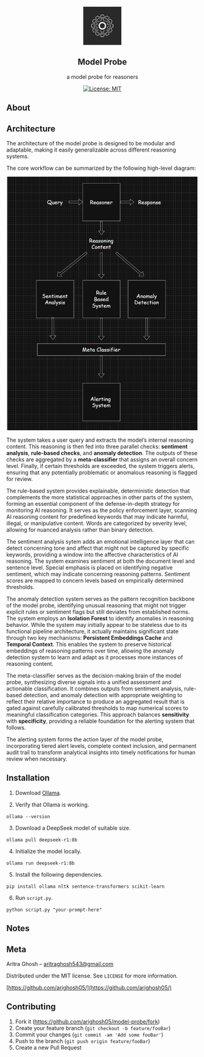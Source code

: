 <p align="center">
  <img src="./model_probe_logo.jpg" alt="logo" width="100">
</p>


<div align="center">

  <b>Model Probe</b>
----------------------
  a model probe for reasoners

</div>

<p align="center">
  <a href="https://opensource.org/license/0bsd">
    <img src="https://img.shields.io/badge/License-MIT-yellow.svg" alt="License: MIT">
  </a>
</p>

## About

## Architecture

The architecture of the model probe is designed to be modular and adaptable, making it easily generalizable across different reasoning systems.

The core workflow can be summarized by the following high-level diagram:

<p align="center">
  <img src="./high_level_diagram.png" alt="image" width="500">
</p>

The system takes a user query and extracts the model’s internal reasoning content. This reasoning is then fed into three parallel checks: **sentiment analysis**, **rule-based checks**, and **anomaly detection**. The outputs of these checks are aggregated by a **meta-classifier** that assigns an overall concern level. Finally, if certain thresholds are exceeded, the system triggers alerts, ensuring that any potentially problematic or anomalous reasoning is flagged for review.

The rule-based system provides explainable, deterministic detection that complements the more statistical approaches in other parts of the system, forming an essential component of the defense-in-depth strategy for monitoring AI reasoning. It serves as the policy enforcement layer, scanning AI reasoning content for predefined keywords that may indicate harmful, illegal, or manipulative content. Words are categorized by severity level, allowing for nuanced analysis rather than binary detection.

The sentiment analysis sytem adds an emotional intelligence layer that can detect concerning tone and affect that might not be captured by specific keywords, providing a window into the affective characteristics of AI reasoning. The system examines sentiment at both the document level and sentence level. Special emphasis is placed on identifying negative sentiment, which may indicate concerning reasoning patterns. Sentiment scores are mapped to concern levels based on empirically determined thresholds.

The anomaly detection system serves as the pattern recognition backbone of the model probe, identifying unusual reasoning that might not trigger explicit rules or sentiment flags but still deviates from established norms. The system employs an **Isolation Forest** to identify anomalies in reasoning behavior. While the system may initially appear to be stateless due to its functional pipeline architecture, it actually maintains significant state through two key mechanisms: **Persistent Embeddings Cache** and **Temporal Context**. This enables the system to preserve historical embeddings of reasoning patterns over time, allowing the anomaly detection system to learn and adapt as it processes more instances of reasoning content.

The meta-classifier serves as the decision-making brain of the model probe, synthesizing diverse signals into a unified assessment and actionable classification. It combines outputs from sentiment analysis, rule-based detection, and anomaly detection with appropriate weighting to reflect their relative importance to produce an aggregated result that is gated against carefully calibrated thresholds to map numerical scores to meaningful classification categories. This approach balances **sensitivity** with **specificity**, providing a reliable foundation for the alerting system that follows.

The alerting system forms the action layer of the model probe, incorporating tiered alert levels, complete context inclusion, and permanent audit trail to transform analytical insights into timely notifications for human review when necessary.


## Installation

1. Download [Ollama](https://ollama.com/download).
   
2. Verify that Ollama is working.
   
```
ollama --version
```

3. Download a DeepSeek model of suitable size.

```
ollama pull deepseek-r1:8b
```

4. Initialize the model locally.

```
ollama run deepseek-r1:8b
```

5. Install the following dependencies.

```
pip install ollama nltk sentence-transformers scikit-learn
```

6. Run `script.py`.

```
python script.py "your-prompt-here"
```

## Notes

## Meta

Aritra Ghosh – aritraghosh543@gmail.com

Distributed under the MIT license. See `LICENSE` for more information.

[https://github.com/arighosh05/](https://github.com/arighosh05/)

## Contributing

1. Fork it (<https://github.com/arighosh05/model-probe/fork>)
2. Create your feature branch (`git checkout -b feature/fooBar`)
3. Commit your changes (`git commit -am 'Add some fooBar'`)
4. Push to the branch (`git push origin feature/fooBar`)
5. Create a new Pull Request
